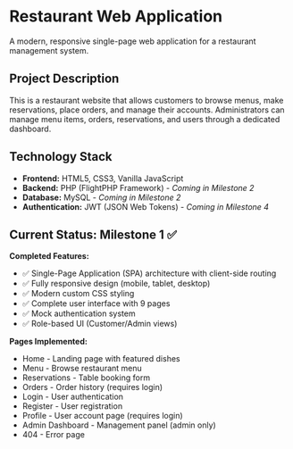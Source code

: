 # Restaurant Web Application

A modern, responsive single-page web application for a restaurant management system.

## Project Description

This is a restaurant website that allows customers to browse menus, make reservations, place orders, and manage their accounts. Administrators can manage menu items, orders, reservations, and users through a dedicated dashboard.

## Technology Stack

- **Frontend:** HTML5, CSS3, Vanilla JavaScript
- **Backend:** PHP (FlightPHP Framework) - *Coming in Milestone 2*
- **Database:** MySQL - *Coming in Milestone 2*
- **Authentication:** JWT (JSON Web Tokens) - *Coming in Milestone 4*

## Current Status: Milestone 1 ✅

**Completed Features:**
- ✅ Single-Page Application (SPA) architecture with client-side routing
- ✅ Fully responsive design (mobile, tablet, desktop)
- ✅ Modern custom CSS styling
- ✅ Complete user interface with 9 pages
- ✅ Mock authentication system
- ✅ Role-based UI (Customer/Admin views)

**Pages Implemented:**
- Home - Landing page with featured dishes
- Menu - Browse restaurant menu
- Reservations - Table booking form
- Orders - Order history (requires login)
- Login - User authentication
- Register - User registration
- Profile - User account page (requires login)
- Admin Dashboard - Management panel (admin only)
- 404 - Error page